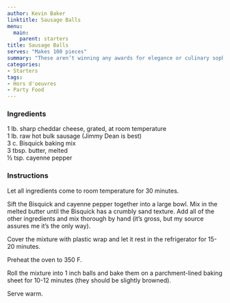 ```yaml
---
author: Kevin Baker
linktitle: Sausage Balls
menu:
  main:
    parent: starters
title: Sausage Balls
serves: "Makes 100 pieces"
summary: "These aren’t winning any awards for elegance or culinary sophistication, but they’re rich, spicy and just plain good. It’s one of those hokey old recipes that’s been around forever…and there’s a reason for that!"
categories:
- Starters
tags: 
- Hors d'oeuvres
- Party Food
---
```

### Ingredients

<div class="ingredient-list">

1 lb. sharp cheddar cheese, grated, at room temperature  
1 lb. raw hot bulk sausage (Jimmy Dean is best)  
3 c. Bisquick baking mix  
3 tbsp. butter, melted  
½ tsp. cayenne pepper   

</div>

### Instructions

Let all ingredients come to room temperature for 30 minutes.  

Sift the Bisquick and cayenne pepper together into a large bowl.  Mix in the melted butter until the Bisquick has a crumbly sand texture.  Add all of the other ingredients and mix thorough by hand (it’s gross, but my source assures me it’s the only way). 

Cover the mixture with plastic wrap and let it rest in the refrigerator for 15-20 minutes.

Preheat the oven to 350 F. 

Roll the mixture into 1 inch balls and bake them on a parchment-lined baking sheet for 10-12 minutes (they should be slightly browned).  

Serve warm.